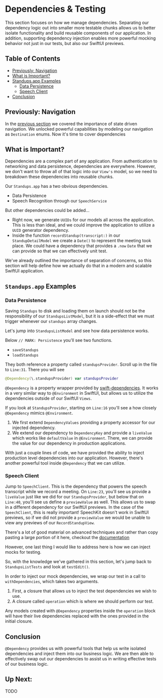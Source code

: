 # Dependencies & Testing
This section focuses on how we manage dependencies. Separating our dependency logic out into smaller more testable chunks allows us to better isolate functionality and build reusable components of our application. In addition, supporting dependency injection enables more powerful mocking behavior not just in our tests, but also our SwiftUI previews.

## Table of Contents
- [Previously: Navigation](#previously-navigation)
- [What is Important?](#what-is-important)
- [Standups.app Examples](#standupsapp-examples)
  - [Data Persistence](#data-persistence)
  - [Speech Client](#speech-client)
- [Conclusion](#conclusion)

## Previously: Navigation
In the [previous section](navigation.md) we covered the importance of state driven navigation. We unlocked powerful capabilities by modeling our navigation as `Destination` enums. Now it's time to cover dependencies

## What is Important?
Dependencies are a complex part of any application. From authentication to networking and data persistence, dependencies are everywhere. However, we don't want to throw all of that logic into our `View's` model, so we need to breakdown these dependencies into reusable chunks.

Our `Standups.app` has a two obvious dependencies.
- Data Persistence
- Speech Recognition through our `SpeechService`

But other dependencies could be added...
- Right now, we generate `UUIDs`  for our models all across the application. This is less than ideal, and we could improve the application to utilize a `UUID` generator dependency.
- Inside the function `recordStandup(transcript:)` in our `StandupDetailModel` we create a `Date()` to represent the meeting took place. We could have a dependency that provides a `.now` `Date` that we can provide so that we can effectively unit test.

We've already outlined the importance of separation of concerns, so this section will help define how we actually do that in a modern and scalable SwiftUI application.

## `Standups.app` Examples
### Data Persistence
Saving `Standups` to disk and loading them on launch should not be the responsibility of our `StandupsListModel`, but it is a side-effect that we must trigger whenever our `standups` array changes.

Let's jump into `StandupsListModel` and see how data persistence works.

Below `// MARK: Persistence` you'll see two functions.
- `saveStandups`
- `loadStandups`

They both reference a property called `standupsProvider`. Scroll up in the file to `Line:31`. There you will see

```swift
@Dependency(\.standupsProvider) var standupsProvider
```

`@Dependency` is a property wrapper provided by [swift-dependencies](https://github.com/pointfreeco/swift-dependencies). It works in a very similar way to `@Environment` in SwiftUI, but allows us to utilize the dependencies outside of our SwiftUI `Views`.

If you look at `StandupsProvider`, starting on `Line:16` you'll see a how closely `@Dependency` mimics `@Environment`.

1. We first extend `DependencyValues` providing a property accessor for our injected dependency.
2. We extend our dependency to `DependencyKey` and provide a `liveValue` which works like `defaultValue` in `@Environment`. There, we can provide the value for our dependency in production applications.

With just a couple lines of code, we have provided the ability to inject production level dependencies into our application. However, there's another powerful tool inside `@Dependency` that we can utilize.

### Speech Client

Jump to `SpeechClient`. This is the dependency that powers the speech transcript while we record a meeting. On `Line:23`, you'll see us provide a `liveValue` just like we did for our `StandupsProvider`, but below that on `Line:40`, you'll see us define a `previewValue` as well. This allows us to swap in a different dependency for our SwiftUI previews. In the case of the `SpeechClient`, this is really important! SpeechKit doesn't work in SwiftUI previews, so if we did not provide a `previewValue` we would be unable to view any previews of our `RecordStandupView`.

There's a lot of good material on advanced techniques and rather than copy pasting a large portion of it here, checkout the [documentation](https://pointfreeco.github.io/swift-dependencies/main/documentation/dependencies/)

However, one last thing I would like to address here is how we can inject mocks for testing.

So, with the knowledge we've gathered in this section, let's jump back to `StandupsListTests` and look at `testEdit()`.

In order to inject our mock dependencies, we wrap our test in a call to `withDependencies`, which takes two arguments.

1. First, a closure that allows us to inject the test dependencies we wish to use.
2. A closure called `operation` which is where we should perform our test.

Any models created with `@Dependency` properties inside the `operation` block will have their live dependencies replaced with the ones provided in the initial closure.

## Conclusion
`@Dependency` provides us with powerful tools that help us write isolated dependencies and inject them into our business logic. We are then able to effectively swap out our dependencies to assist us in writing effective tests of our business logic.

## Up Next:
TODO







